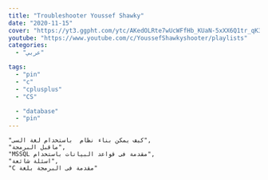 ```yaml
---
title: "Troubleshooter Youssef Shawky"
date: "2020-11-15"
cover: "https://yt3.ggpht.com/ytc/AKedOLRte7wUcWFfHb_KUaN-5xXX6Q1tr_qK3Jgwgc7D5g=s88-c-k-c0x00ffffff-no-rj"
youtube: "https://www.youtube.com/c/YoussefShawkyshooter/playlists"
categories:
  - "عربي"

tags:
  - "pin"
  - "c"
  - "cplusplus"
  - "CS"

  - "database"
  - "pin"
---
```


    "كيف يمكن بناء نظام  باستخدام لغة السى",
    "ماقبل البرمجة",
    "MSSQL مقدمة فى قواعد البيانات باستخدام",
    "اسئلة شائعة",
    "C مقدمة فى البرمجة بلغة"
